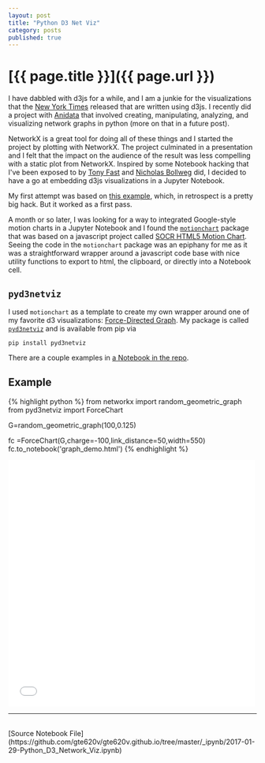 ```yaml
---
layout: post
title: "Python D3 Net Viz"
category: posts
published: true
---
```


# [{{ page.title }}]({{ page.url }})

I have dabbled with d3js for a while, and I am a junkie for the visualizations
that the <a href="http://nyt.com">New York Times</a> released that are written
using d3js.  I recently did a project with <a
href="https://anidata.org">Anidata</a> that involved creating, manipulating,
analyzing, and visualizing network graphs in python (more on that in a future
post).

NetworkX is a great tool for doing all of these things and I started the project
by plotting with NetworkX. The project culminated in a presentation and I felt
that the impact on the audience of the result was less compelling with a static
plot from NetworkX.  Inspired by some Notebook hacking that I've been exposed to
by <a href="https://github.com/tonyfast">Tony Fast</a> and <a
href="https://github.com/bollwyvl">Nicholas Bollweg</a> did, I decided to have a
go at embedding d3js visualizations in a Jupyter Notebook.

My first attempt was based on <a
href="http://blog.thedataincubator.com/2015/08/embedding-d3-in-an-ipython-
notebook/">this example</a>, which, in retrospect is a pretty big hack.  But it
worked as a first pass.

A month or so later, I was looking for a way to integrated Google-style motion
charts in a Jupyter Notebook and I found the <a
href="https://github.com/hmelberg/motionchart">`motionchart`</a> package that
was based on a javascript project called <a
href="https://github.com/SOCR/SocrMotionChartsHTML5">SOCR HTML5 Motion
Chart</a>.  Seeing the code in the `motionchart` package was an epiphany for me
as it was a straightforward wrapper around a javascript code base with nice
utility functions to export to html, the clipboard, or directly into a Notebook
cell.


## `pyd3netviz`

I used `motionchart` as a template to create my own wrapper around one of my
favorite d3 visualizations: <a
href="https://bl.ocks.org/mbostock/4062045">Force-Directed Graph</a>.  My
package is called <a
href="https://github.com/gte620v/pyd3netviz">`pyd3netviz`</a> and is available
from pip via

```
pip install pyd3netviz
```

There are a couple examples in <a href="https://github.com/gte620v/pyd3netviz/bl
ob/master/notebooks/Example.ipynb">a Notebook in the repo</a>.

## Example


{% highlight python %}
from networkx import random_geometric_graph
from pyd3netviz import ForceChart

G=random_geometric_graph(100,0.125)

fc =ForceChart(G,charge=-100,link_distance=50,width=550)
fc.to_notebook('graph_demo.html')
{% endhighlight %}



<iframe
	width="500"
	height="500"
	src="graph_demo.html"
	frameborder="0"
	allowfullscreen
></iframe>
        

<hr><br />
[Source Notebook File](https://github.com/gte620v/gte620v.github.io/tree/master/_ipynb/2017-01-29-Python_D3_Network_Viz.ipynb)